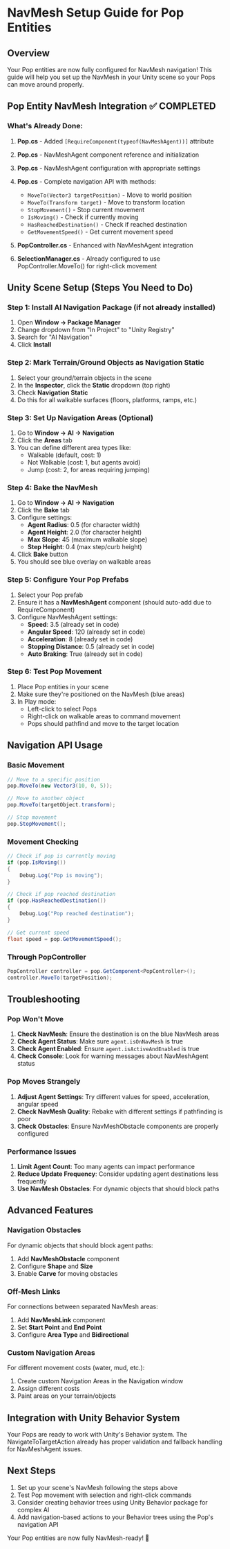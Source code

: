 # NavMesh Setup Guide for Pop Entities

## Overview
Your Pop entities are now fully configured for NavMesh navigation! This guide will help you set up the NavMesh in your Unity scene so your Pops can move around properly.

## Pop Entity NavMesh Integration ✅ COMPLETED

### What's Already Done:
1. **Pop.cs** - Added `[RequireComponent(typeof(NavMeshAgent))]` attribute
2. **Pop.cs** - NavMeshAgent component reference and initialization
3. **Pop.cs** - NavMeshAgent configuration with appropriate settings
4. **Pop.cs** - Complete navigation API with methods:
   - `MoveTo(Vector3 targetPosition)` - Move to world position
   - `MoveTo(Transform target)` - Move to transform location
   - `StopMovement()` - Stop current movement
   - `IsMoving()` - Check if currently moving
   - `HasReachedDestination()` - Check if reached destination
   - `GetMovementSpeed()` - Get current movement speed

5. **PopController.cs** - Enhanced with NavMeshAgent integration
6. **SelectionManager.cs** - Already configured to use PopController.MoveTo() for right-click movement

## Unity Scene Setup (Steps You Need to Do)

### Step 1: Install AI Navigation Package (if not already installed)
1. Open **Window → Package Manager**
2. Change dropdown from "In Project" to "Unity Registry"
3. Search for "AI Navigation"
4. Click **Install**

### Step 2: Mark Terrain/Ground Objects as Navigation Static
1. Select your ground/terrain objects in the scene
2. In the **Inspector**, click the **Static** dropdown (top right)
3. Check **Navigation Static**
4. Do this for all walkable surfaces (floors, platforms, ramps, etc.)

### Step 3: Set Up Navigation Areas (Optional)
1. Go to **Window → AI → Navigation**
2. Click the **Areas** tab
3. You can define different area types like:
   - Walkable (default, cost: 1)
   - Not Walkable (cost: 1, but agents avoid)
   - Jump (cost: 2, for areas requiring jumping)

### Step 4: Bake the NavMesh
1. Go to **Window → AI → Navigation** 
2. Click the **Bake** tab
3. Configure settings:
   - **Agent Radius**: 0.5 (for character width)
   - **Agent Height**: 2.0 (for character height)
   - **Max Slope**: 45 (maximum walkable slope)
   - **Step Height**: 0.4 (max step/curb height)
4. Click **Bake** button
5. You should see blue overlay on walkable areas

### Step 5: Configure Your Pop Prefabs
1. Select your Pop prefab
2. Ensure it has a **NavMeshAgent** component (should auto-add due to RequireComponent)
3. Configure NavMeshAgent settings:
   - **Speed**: 3.5 (already set in code)
   - **Angular Speed**: 120 (already set in code)
   - **Acceleration**: 8 (already set in code)
   - **Stopping Distance**: 0.5 (already set in code)
   - **Auto Braking**: True (already set in code)

### Step 6: Test Pop Movement
1. Place Pop entities in your scene
2. Make sure they're positioned on the NavMesh (blue areas)
3. In Play mode:
   - Left-click to select Pops
   - Right-click on walkable areas to command movement
   - Pops should pathfind and move to the target location

## Navigation API Usage

### Basic Movement
```csharp
// Move to a specific position
pop.MoveTo(new Vector3(10, 0, 5));

// Move to another object
pop.MoveTo(targetObject.transform);

// Stop movement
pop.StopMovement();
```

### Movement Checking
```csharp
// Check if pop is currently moving
if (pop.IsMoving())
{
    Debug.Log("Pop is moving");
}

// Check if pop reached destination
if (pop.HasReachedDestination())
{
    Debug.Log("Pop reached destination");
}

// Get current speed
float speed = pop.GetMovementSpeed();
```

### Through PopController
```csharp
PopController controller = pop.GetComponent<PopController>();
controller.MoveTo(targetPosition);
```

## Troubleshooting

### Pop Won't Move
1. **Check NavMesh**: Ensure the destination is on the blue NavMesh areas
2. **Check Agent Status**: Make sure `agent.isOnNavMesh` is true
3. **Check Agent Enabled**: Ensure `agent.isActiveAndEnabled` is true
4. **Check Console**: Look for warning messages about NavMeshAgent status

### Pop Moves Strangely
1. **Adjust Agent Settings**: Try different values for speed, acceleration, angular speed
2. **Check NavMesh Quality**: Rebake with different settings if pathfinding is poor
3. **Check Obstacles**: Ensure NavMeshObstacle components are properly configured

### Performance Issues
1. **Limit Agent Count**: Too many agents can impact performance
2. **Reduce Update Frequency**: Consider updating agent destinations less frequently
3. **Use NavMesh Obstacles**: For dynamic objects that should block paths

## Advanced Features

### Navigation Obstacles
For dynamic objects that should block agent paths:
1. Add **NavMeshObstacle** component
2. Configure **Shape** and **Size**
3. Enable **Carve** for moving obstacles

### Off-Mesh Links
For connections between separated NavMesh areas:
1. Add **NavMeshLink** component
2. Set **Start Point** and **End Point**
3. Configure **Area Type** and **Bidirectional**

### Custom Navigation Areas
For different movement costs (water, mud, etc.):
1. Create custom Navigation Areas in the Navigation window
2. Assign different costs
3. Paint areas on your terrain/objects

## Integration with Unity Behavior System

Your Pops are ready to work with Unity's Behavior system. The NavigateToTargetAction already has proper validation and fallback handling for NavMeshAgent issues.

## Next Steps

1. Set up your scene's NavMesh following the steps above
2. Test Pop movement with selection and right-click commands
3. Consider creating behavior trees using Unity Behavior package for complex AI
4. Add navigation-based actions to your Behavior trees using the Pop's navigation API

Your Pop entities are now fully NavMesh-ready! 🎉
